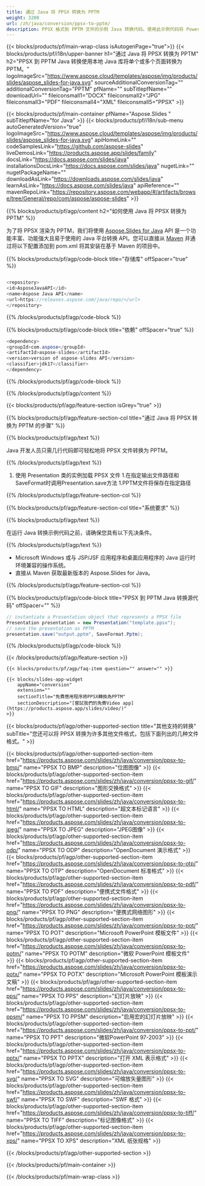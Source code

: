 ```yaml
---
title: 通过 Java 将 PPSX 转换为 PPTM
weight: 3200
url: /zh/java/conversion/ppsx-to-pptm/ 
description: PPSX 格式到 PPTM 文件的示例 Java 转换代码。使用此示例代码将 PowerPoint 和 OpenOffice 演示文稿导出到任何基于 Web 或桌面 Java 的应用程序中的 PPTM。
---
```


{{< blocks/products/pf/main-wrap-class isAutogenPage="true">}}
{{< blocks/products/pf/i18n/upper-banner h1="通过 Java 将 PPSX 转换为 PPTM" h2="PPSX 到 PPTM Java 转换使用本地 Java 库将单个或多个页面转换为 PPTM。" logoImageSrc="https://www.aspose.cloud/templates/aspose/img/products/slides/aspose_slides-for-java.svg" sourceAdditionalConversionTag="" additionalConversionTag="PPTM" pfName="" subTitlepfName="" downloadUrl="" fileiconsmall1="DOCX" fileiconsmall2="JPG" fileiconsmall3="PDF" fileiconsmall4="XML" fileiconsmall5="PPSX" >}}

{{< blocks/products/pf/main-container pfName="Aspose.Slides " subTitlepfName="for Java" >}}
{{< blocks/products/pf/i18n/sub-menu autoGeneratedVersion="true" logoImageSrc="https://www.aspose.cloud/templates/aspose/img/products/slides/aspose_slides-for-java.svg" apiHomeLink="" codeSamplesLink="https://github.com/aspose-slides" liveDemosLink="https://products.aspose.app/slides/family" docsLink="https://docs.aspose.com/slides/java" installationsDocsLink="https://docs.aspose.com/slides/java" nugetLink="" nugetPackageName="" downloadAsLink="https://downloads.aspose.com/slides/java" learnAsLink="https://docs.aspose.com/slides/java" apiReference="" mavenRepoLink="https://repository.aspose.com/webapp/#/artifacts/browse/tree/General/repo/com/aspose/aspose-slides" >}}

{{% blocks/products/pf/agp/content h2="如何使用 Java 将 PPSX 转换为 PPTM" %}}

 为了将 PPSX 渲染为 PPTM，我们将使用
 [Aspose.Slides for Java](https://products.aspose.com/slides/zh/java)
 API 是一个功能丰富、功能强大且易于使用的 Java 平台转换 API。您可以直接从
 [Maven](https://repository.aspose.com/webapp/#/artifacts/browse/tree/General/repo/com/aspose/aspose-slides)
 并通过将以下配置添加到 pom.xml 将其安装在基于 Maven 的项目中。

{{% blocks/products/pf/agp/code-block title="存储库" offSpacer="true" %}}

```cs

<repository>
<id>AsposeJavaAPI</id>
<name>Aspose Java API</name>
<url>https://releases.aspose.com/java/repo/</url>
</repository>

```

{{% /blocks/products/pf/agp/code-block %}}

{{% blocks/products/pf/agp/code-block title="依赖" offSpacer="true" %}}

```cs
<dependency>
<groupId>com.aspose</groupId>
<artifactId>aspose-slides</artifactId>
<version>version of aspose-slides API</version>
<classifier>jdk17</classifier>
</dependency>

```

{{% /blocks/products/pf/agp/code-block %}}

{{% /blocks/products/pf/agp/content %}}

{{< blocks/products/pf/agp/feature-section isGrey="true" >}}

{{% blocks/products/pf/agp/feature-section-col title="通过 Java 将 PPSX 转换为 PPTM 的步骤" %}}

{{% blocks/products/pf/agp/text %}}

 Java 开发人员只需几行代码即可轻松地将 PPSX 文件转换为 PPTM。

{{% /blocks/products/pf/agp/text %}}

1. 使用 Presentation 类的实例加载 PPSX 文件
1.在指定输出文件路径和SaveFormat时调用Presentation.save方法
1.PPTM文件将保存在指定路径

{{% /blocks/products/pf/agp/feature-section-col %}}

{{% blocks/products/pf/agp/feature-section-col title="系统要求" %}}

{{% blocks/products/pf/agp/text %}}

 在运行 Java 转换示例代码之前，请确保您具有以下先决条件。

{{% /blocks/products/pf/agp/text %}}

- Microsoft Windows 或与 JSP/JSF 应用程序和桌面应用程序的 Java 运行时环境兼容的操作系统。
- 直接从 Maven 获取最新版本的 Aspose.Slides for Java。

{{% /blocks/products/pf/agp/feature-section-col %}}

{{% blocks/products/pf/agp/code-block title="PPSX 到 PPTM Java 转换源代码" offSpacer="" %}}

```cs
// instantiate a Presentation object that represents a PPSX file
Presentation presentation = new Presentation("template.ppsx");
// save the presentation as PPTM
presentation.save("output.pptm", SaveFormat.Pptm);   

```

{{% /blocks/products/pf/agp/code-block %}}

{{< /blocks/products/pf/agp/feature-section >}}

    {{< blocks/products/pf/agp/faq-item question="" answer="" >}}
 

<!-- aboutfile Starts -->

<!-- aboutfile Ends -->

    {{< blocks/slides-app-widget 
        appName="conversion"
        extension=""
        sectionTitle="免費應用程序將PPSX轉換為PPTM" 
        sectionDescription="[嘗試我們的免費Video app](https://products.aspose.app/slides/video/)" 
    >}}
    
{{< blocks/products/pf/agp/other-supported-section title="其他支持的转换" subTitle="您还可以将 PPSX 转换为许多其他文件格式，包括下面列出的几种文件格式。" >}}

{{< blocks/products/pf/agp/other-supported-section-item href="https://products.aspose.com/slides/zh/java/conversion/ppsx-to-bmp/" name="PPSX TO BMP" description="位图图像" >}}
{{< blocks/products/pf/agp/other-supported-section-item href="https://products.aspose.com/slides/zh/java/conversion/ppsx-to-gif/" name="PPSX TO GIF" description="图形交换格式" >}}
{{< blocks/products/pf/agp/other-supported-section-item href="https://products.aspose.com/slides/zh/java/conversion/ppsx-to-html/" name="PPSX TO HTML" description="超文本标记语言" >}}
{{< blocks/products/pf/agp/other-supported-section-item href="https://products.aspose.com/slides/zh/java/conversion/ppsx-to-jpeg/" name="PPSX TO JPEG" description="JPEG图像" >}}
{{< blocks/products/pf/agp/other-supported-section-item href="https://products.aspose.com/slides/zh/java/conversion/ppsx-to-odp/" name="PPSX TO ODP" description="OpenDocument 演示格式" >}}
{{< blocks/products/pf/agp/other-supported-section-item href="https://products.aspose.com/slides/zh/java/conversion/ppsx-to-otp/" name="PPSX TO OTP" description="OpenDocument 标准格式" >}}
{{< blocks/products/pf/agp/other-supported-section-item href="https://products.aspose.com/slides/zh/java/conversion/ppsx-to-pdf/" name="PPSX TO PDF" description="便携式文件格式" >}}
{{< blocks/products/pf/agp/other-supported-section-item href="https://products.aspose.com/slides/zh/java/conversion/ppsx-to-png/" name="PPSX TO PNG" description="便携式网络图形" >}}
{{< blocks/products/pf/agp/other-supported-section-item href="https://products.aspose.com/slides/zh/java/conversion/ppsx-to-pot/" name="PPSX TO POT" description="Microsoft PowerPoint 模板文件" >}}
{{< blocks/products/pf/agp/other-supported-section-item href="https://products.aspose.com/slides/zh/java/conversion/ppsx-to-potm/" name="PPSX TO POTM" description="微软 PowerPoint 模板文件" >}}
{{< blocks/products/pf/agp/other-supported-section-item href="https://products.aspose.com/slides/zh/java/conversion/ppsx-to-potx/" name="PPSX TO POTX" description="Microsoft PowerPoint 模板演示文稿" >}}
{{< blocks/products/pf/agp/other-supported-section-item href="https://products.aspose.com/slides/zh/java/conversion/ppsx-to-pps/" name="PPSX TO PPS" description="幻灯片放映" >}}
{{< blocks/products/pf/agp/other-supported-section-item href="https://products.aspose.com/slides/zh/java/conversion/ppsx-to-ppsm/" name="PPSX TO PPSM" description="启用宏的幻灯片放映" >}}
{{< blocks/products/pf/agp/other-supported-section-item href="https://products.aspose.com/slides/zh/java/conversion/ppsx-to-ppt/" name="PPSX TO PPT" description="微软PowerPoint 97-2003" >}}
{{< blocks/products/pf/agp/other-supported-section-item href="https://products.aspose.com/slides/zh/java/conversion/ppsx-to-pptx/" name="PPSX TO PPTX" description="打开 XML 表示格式" >}}
{{< blocks/products/pf/agp/other-supported-section-item href="https://products.aspose.com/slides/zh/java/conversion/ppsx-to-svg/" name="PPSX TO SVG" description="可缩放矢量图形" >}}
{{< blocks/products/pf/agp/other-supported-section-item href="https://products.aspose.com/slides/zh/java/conversion/ppsx-to-swf/" name="PPSX TO SWF" description="SWF 格式" >}}
{{< blocks/products/pf/agp/other-supported-section-item href="https://products.aspose.com/slides/zh/java/conversion/ppsx-to-tiff/" name="PPSX TO TIFF" description="标记图像格式" >}}
{{< blocks/products/pf/agp/other-supported-section-item href="https://products.aspose.com/slides/zh/java/conversion/ppsx-to-xps/" name="PPSX TO XPS" description="XML 纸张规格" >}}

{{< /blocks/products/pf/agp/other-supported-section >}}

{{< /blocks/products/pf/main-container >}}
    
{{< /blocks/products/pf/main-wrap-class >}}